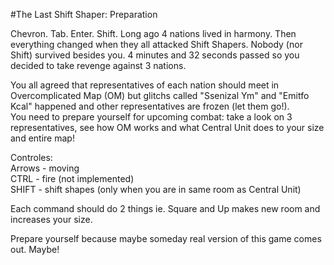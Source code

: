 #The Last Shift Shaper: Preparation

Chevron. Tab. Enter. Shift. Long ago 4 nations lived in harmony. Then everything changed when they all attacked Shift Shapers. Nobody (nor Shift) survived besides you. 4 minutes and 32 seconds passed so you decided to take revenge against 3 nations.

You all agreed that representatives of each nation should meet in Overcomplicated Map (OM) but glitchs called "Ssenizal Ym" and "Emitfo Kcal" happened and other representatives are frozen (let them go!).    
You need to prepare yourself for upcoming combat: take a look on 3 representatives, see how OM works and what Central Unit does to your size and entire map!

Controles:    
Arrows - moving    
CTRL - fire (not implemented)    
SHIFT - shift shapes (only when you are in same room as Central Unit)

Each command should do 2 things ie. Square and Up makes new room and increases your size.

Prepare yourself because maybe someday real version of this game comes out. Maybe!
